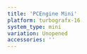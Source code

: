 ```yaml
---
title: 'PCEngine Mini'
platform: turbografx-16
system_type: mini
variation: Unopened
accessories: ''
---
```

